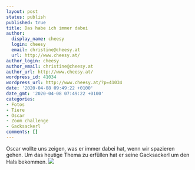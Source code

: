 ```yaml
---
layout: post
status: publish
published: true
title: Das habe ich immer dabei
author:
  display_name: cheesy
  login: cheesy
  email: christine@cheesy.at
  url: http://www.cheesy.at/
author_login: cheesy
author_email: christine@cheesy.at
author_url: http://www.cheesy.at/
wordpress_id: 41034
wordpress_url: http://www.cheesy.at/?p=41034
date: '2020-04-08 09:49:22 +0100'
date_gmt: '2020-04-08 07:49:22 +0100'
categories:
- Fotos
- Tiere
- Oscar
- Zoom challenge
- Gacksackerl
comments: []
---
```

Oscar wollte uns zeigen, was er immer dabei hat, wenn wir spazieren gehen. Um das heutige Thema zu erfüllen hat er seine Gacksackerl um den Hals bekommen.
[![](http://www.cheesy.at/wp-content/uploads/16-Immer-dabei.jpg)](http://www.cheesy.at/fotos/sonstiges/zoom-challenge/)
